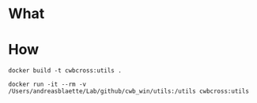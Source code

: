# What

# How 

```{sh}
docker build -t cwbcross:utils .
```


```{sh}
docker run -it --rm -v /Users/andreasblaette/Lab/github/cwb_win/utils:/utils cwbcross:utils 
```
